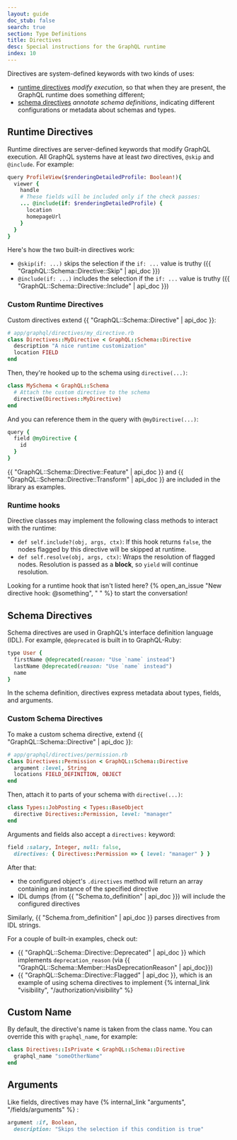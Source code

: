 ```yaml
---
layout: guide
doc_stub: false
search: true
section: Type Definitions
title: Directives
desc: Special instructions for the GraphQL runtime
index: 10
---
```



Directives are system-defined keywords with two kinds of uses:

- [runtime directives](#runtime-directives) _modify execution_, so that when they are present, the GraphQL runtime does something different;
- [schema directives](#schema-directives) _annotate schema definitions_, indicating different configurations or metadata about schemas and types.

## Runtime Directives

Runtime directives are server-defined keywords that modify GraphQL execution. All GraphQL systems have at least _two_ directives, `@skip` and `@include`. For example:

```ruby
query ProfileView($renderingDetailedProfile: Boolean!){
  viewer {
    handle
    # These fields will be included only if the check passes:
    ... @include(if: $renderingDetailedProfile) {
      location
      homepageUrl
    }
  }
}
```

Here's how the two built-in directives work:

- `@skip(if: ...)` skips the selection if the `if: ...` value is truthy ({{ "GraphQL::Schema::Directive::Skip" | api_doc }})
- `@include(if: ...)` includes the selection if the `if: ...` value is truthy ({{ "GraphQL::Schema::Directive::Include" | api_doc }})
### Custom Runtime Directives

Custom directives extend {{ "GraphQL::Schema::Directive" | api_doc }}:

```ruby
# app/graphql/directives/my_directive.rb
class Directives::MyDirective < GraphQL::Schema::Directive
  description "A nice runtime customization"
  location FIELD
end
```

Then, they're hooked up to the schema using `directive(...)`:

```ruby
class MySchema < GraphQL::Schema
  # Attach the custom directive to the schema
  directive(Directives::MyDirective)
end
```

And you can reference them in the query with `@myDirective(...)`:

```ruby
query {
  field @myDirective {
    id
  }
}
```

{{ "GraphQL::Schema::Directive::Feature" | api_doc }} and {{ "GraphQL::Schema::Directive::Transform" | api_doc }} are included in the library as examples.

### Runtime hooks

Directive classes may implement the following class methods to interact with the runtime:

- `def self.include?(obj, args, ctx)`: If this hook returns `false`, the nodes flagged by this directive will be skipped at runtime.
- `def self.resolve(obj, args, ctx)`: Wraps the resolution of flagged nodes. Resolution is passed as a __block__, so `yield` will continue resolution.

Looking for a runtime hook that isn't listed here? {% open_an_issue "New directive hook: @something", "<!-- Describe how the directive would be used and then how you might implement it --> " %} to start the conversation!

## Schema Directives

Schema directives are used in GraphQL's interface definition language (IDL). For example, `@deprecated` is built in to GraphQL-Ruby:

```ruby
type User {
  firstName @deprecated(reason: "Use `name` instead")
  lastName @deprecated(reason: "Use `name` instead")
  name
}
```

In the schema definition, directives express metadata about types, fields, and arguments.

### Custom Schema Directives

To make a custom schema directive, extend {{ "GraphQL::Schema::Directive" | api_doc }}:

```ruby
# app/graphql/directives/permission.rb
class Directives::Permission < GraphQL::Schema::Directive
  argument :level, String
  locations FIELD_DEFINITION, OBJECT
end
```

Then, attach it to parts of your schema with `directive(...)`:

```ruby
class Types::JobPosting < Types::BaseObject
  directive Directives::Permission, level: "manager"
end
```

Arguments and fields also accept a `directives:` keyword:

```ruby
field :salary, Integer, null: false,
  directives: { Directives::Permission => { level: "manager" } }
```

After that:

- the configured object's `.directives` method will return an array containing an instance of the specified directive
- IDL dumps (from {{ "Schema.to_definition" | api_doc }}) will include the configured directives

Similarly, {{ "Schema.from_definition" | api_doc }} parses directives from IDL strings.

For a couple of built-in examples, check out:

- {{ "GraphQL::Schema::Directive::Deprecated" | api_doc }} which implements `deprecation_reason` (via {{ "GraphQL::Schema::Member::HasDeprecationReason" | api_doc}})
- {{ "GraphQL::Schema::Directive::Flagged" | api_doc }}, which is an example of using schema directives to implement {% internal_link "visibility", "/authorization/visibility" %}

## Custom Name

By default, the directive's name is taken from the class name. You can override this with `graphql_name`, for example:

```ruby
class Directives::IsPrivate < GraphQL::Schema::Directive
  graphql_name "someOtherName"
end
```

## Arguments

Like fields, directives may have {% internal_link "arguments", "/fields/arguments" %} :

```ruby
argument :if, Boolean,
  description: "Skips the selection if this condition is true"
```
